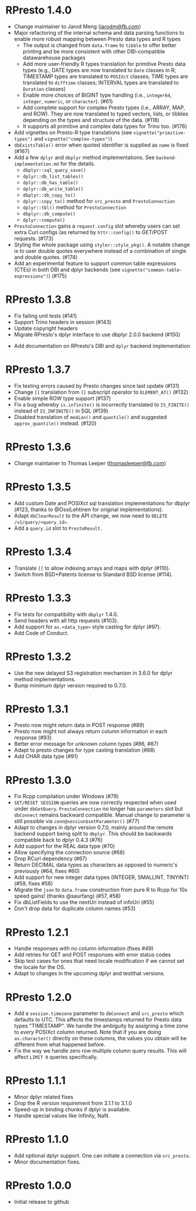 # RPresto 1.4.0

* Change maintainer to Jarod Meng (jarodm@fb.com)
* Major refactoring of the internal schema and data parsing functions to enable
more robust mapping between Presto data types and R types
  * The output is changed from `data.frame` to `tibble` to offer better printing
    and be more consistent with other DBI-compatible datawarehouse packages
  * Add more user-friendly R types translation for primitive Presto data types
    (e.g., DATE types are now translated to `Date` classes in R; TIMESTAMP types
    are translated to `POSIXct` classes; TIME types are translated to `difftime`
    classes; INTERVAL types are translated to `Duration` classes)
  * Enable more choices of BIGINT type handling (i.e., `integer64`, `integer`,
    `numeric`, or `character`). (#61)
  * Add complete support for complex Presto types (i.e., ARRAY, MAP, and ROW).
    They are now translated to typed vectors, lists, or tibbles depending on the
    types and structure of the data. (#118)
  * It supports all primitive and complex data types for Trino too. (#176)
* Add vignettes on Presto-R type translations (see `vignette("primitive-types")`
  and `vignette("complex-types")`)
* `dbExistsTable()` error when quoted identifier is supplied as `name` is fixed
  (#167)
* Add a few `dplyr` and `dbplyr` method implementations. See
  `backend-implementation.md` for the details.
  * `dbplyr::sql_query_save()`
  * `dplyr::db_list_tables()`
  * `dplyr::db_has_table()`
  * `dplyr::db_write_table()`
  * `dbplyr::db_copy_to()`
  * `dplyr::copy_to()` method for `src_presto` and `PrestoConnection`
  * `dplyr::tbl()` method for `PrestoConnection`
  * `dbplyr::db_compute()`
  * `dplyr::compute()`
* `PrestoConnection` gains a `request.config` slot whereby users can set extra
  Curl configs (as returned by `httr::config()` to GET/POST requests. (#173)
* Styling the whole package using `styler::style_pkg()`. A notable change is to
  user double quotes everywhere instead of a combination of single and double
  quotes. (#174)
* Add an experimental feature to support common table expressions (CTEs) in both
  DBI and dplyr backends (see `vignette("common-table-expressions")`) (#175)

# RPresto 1.3.8

- Fix failing unit tests (#141)
- Support Trino headers in session (#143)
- Update copyright headers
- Migrate RPresto's dplyr interface to use dbplyr 2.0.0 backend (#150)
* Add documentation on RPresto's DBI and `dplyr` backend implementation

# RPresto 1.3.7

- Fix testing errors caused by Presto changes since last update (#131)
- Change `[[` translation from `[]` subscript operator to `ELEMENT_AT()` (#132)
- Enable simple ROW type support (#137)
- Fix a bug whereby `is.infinite()` is incorrectly translated to `IS_FINITE()`
  instead of `IS_INFINITE()` in SQL (#139)
- Disabled translation of `median()` and `quantile()` and suggested `approx_quantile()` instead. (#120)

# RPresto 1.3.6

- Change maintainer to Thomas Leeper (thomasleeper@fb.com)

# RPresto 1.3.5

- Add custom Date and POSIXct sql translation implementations for dbplyr (#123, thanks to @OssiLehtinen for original implementations).
- Adapt `dbClearResult` to the API change, we now need to `DELETE` `/v1/query/<query_id>`.
- Add a `query.id` slot to `PrestoResult`.

# RPresto 1.3.4

- Translate `[[` to allow indexing arrays and maps with dplyr (#110).
- Switch from BSD+Patents license to Standard BSD license (#114).

# RPresto 1.3.3

- Fix tests for compatibility with `dbplyr` 1.4.0.
- Send headers with all http requests (#103).
- Add support for `as.<data_type>` style casting for dplyr (#97).
- Add Code of Conduct.

# RPresto 1.3.2

- Use the new delayed S3 registration mechanism in 3.6.0 for dplyr method implementations.
- Bump minimum dplyr version required to 0.7.0.

# RPresto 1.3.1

- Presto now might return data in POST response (#89)
- Presto now might not always return column information in each response (#93)
- Better error message for unknown column types (#86, #87)
- Adapt to presto changes for type casting translation (#88)
- Add CHAR data type (#91)

# RPresto 1.3.0

- Fix Rcpp compilation under Windows (#79)
- `SET/RESET SESSION` queries are now correctly respected when used under `dbGetQuery`.
  `PrestoConnection` no longer has `parameters` slot but `dbConnect` remains backward
  compatible. Manual change to parameter is still possible via `conn@session$setParameter()` (#77)
- Adapt to changes in dplyr version 0.7.0, mainly around the remote
  backend support being split to `dbplyr`. This should be backwards compatible
  back to dplyr 0.4.3 (#76)
- Add support for the REAL data type (#70)
- Allow specifying the connection source (#68)
- Drop RCurl dependency (#67)
- Return DECIMAL data types as characters as opposed to numeric's
  previously (#64, fixes #60)
- Add support for new integer data types (INTEGER, SMALLINT, TINYINT) (#59, fixes #56)
- Migrate the  `json` to `data.frame` construction from pure R to Rcpp for 10x
  speed gains! (thanks @saurfang) (#57, #58)
- Fix dbListFields to use the nextUri instead of infoUri (#55)
- Don't drop data for duplicate column names (#53)

# RPresto 1.2.1

- Handle responses with no column information (fixes #49)
- Add retries for GET and POST responses with error status codes
- Skip test cases for ones that need locale modification if we cannot set the locale for the OS.
- Adapt to changes in the upcoming dplyr and testthat versions.

# RPresto 1.2.0

- Add a `session.timezone` parameter to `dbConnect` and `src_presto` which
  defaults to UTC.  This affects the timestamps returned for Presto data types
  "TIMESTAMP".  We handle the ambiguity by assigning a time zone to _every_
  POSIXct column returned. Note that if you are doing `as.character()` directly
  on these columns, the values you obtain will be different from what happened
  before.
- Fix the way we handle zero row multiple column query results. This will
  affect `LIMIT 0` queries specifically.

# RPresto 1.1.1

- Minor dplyr related fixes
- Drop the R version requirement from 3.1.1 to 3.1.0
- Speed-up in binding chunks if dplyr is available.
- Handle special values like Infinity, NaN.

# RPresto 1.1.0

- Add optional dplyr support. One can initiate a connection via `src_presto`.
- Minor documentation fixes.

# RPresto 1.0.0

- Initial release to github
